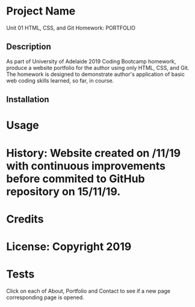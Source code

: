 # Project Name  
Unit 01 HTML, CSS, and Git Homework: PORTFOLIO

## Description   
As part of University of Adelaide 2019 Coding Bootcamp homework, produce a website portfolio for the author using only HTML, CSS, and Git. The homework is designed to demonstrate author's application of basic web coding skills learned, so far, in course.

## Installation

# Usage

# History:  Website created  on /11/19 with continuous improvements before commited to GitHub repository on 15/11/19. 

# Credits   

# License:  Copyright 2019

# Tests
Click on each of About, Portfolio and Contact to see if a new page corresponding page is opened.